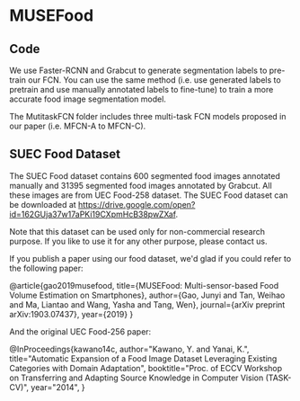 # MUSEFood

## Code
We use Faster-RCNN and Grabcut to generate segmentation labels to pre-train our FCN. You can use the same method (i.e. use generated labels to pretrain and use manually annotated labels to fine-tune) to train a more accurate food image segmentation model.

The MutitaskFCN folder includes three multi-task FCN models proposed in our paper (i.e. MFCN-A to MFCN-C).

## SUEC Food Dataset
The SUEC Food dataset contains 600 segmented food images annotated manually and 31395 segmented food images annotated by Grabcut. All these images are from UEC Food-258 dataset. The SUEC Food dataset can be downloaded at https://drive.google.com/open?id=162GUja37w17aPKi19CXpmHcB38pwZXaf.

Note that this dataset can be used only for non-commercial research purpose. If you like to use it for any other purpose, please contact us.

If you publish a paper using our food dataset, we'd glad if you could refer to the following paper:

@article{gao2019musefood,
  title={MUSEFood: Multi-sensor-based Food Volume Estimation on Smartphones},
  author={Gao, Junyi and Tan, Weihao and Ma, Liantao and Wang, Yasha and Tang, Wen},
  journal={arXiv preprint arXiv:1903.07437},
  year={2019}
}

And the original UEC Food-256 paper:

@InProceedings{kawano14c,
 author="Kawano, Y. and Yanai, K.",
 title="Automatic Expansion of a Food Image Dataset Leveraging Existing Categories with Domain Adaptation",
 booktitle="Proc. of ECCV Workshop on Transferring and Adapting Source
Knowledge in Computer Vision (TASK-CV)",
 year="2014",
}
